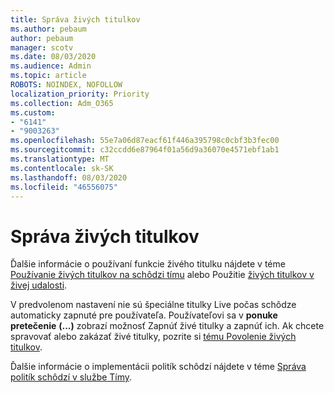 ```yaml
---
title: Správa živých titulkov
ms.author: pebaum
author: pebaum
manager: scotv
ms.date: 08/03/2020
ms.audience: Admin
ms.topic: article
ROBOTS: NOINDEX, NOFOLLOW
localization_priority: Priority
ms.collection: Adm_O365
ms.custom:
- "6141"
- "9003263"
ms.openlocfilehash: 55e7a06d87eacf61f446a395798c0cbf3b3fec00
ms.sourcegitcommit: c32ccdd6e87964f01a56d9a36070e4571ebf1ab1
ms.translationtype: MT
ms.contentlocale: sk-SK
ms.lasthandoff: 08/03/2020
ms.locfileid: "46556075"
---
```

# <a name="manage-live-captions"></a>Správa živých titulkov

Ďalšie informácie o používaní funkcie živého titulku nájdete v téme [Používanie živých titulkov na schôdzi tímu](https://support.microsoft.com/office/use-live-captions-in-a-teams-meeting-4be2d304-f675-4b57-8347-cbd000a21260) alebo Použitie [živých titulkov v živej udalosti](https://support.microsoft.com/office/use-live-captions-in-a-live-event-1d6778d4-6c65-4189-ab13-e2d77beb9e2a).  

V predvolenom nastavení nie sú špeciálne titulky Live počas schôdze automaticky zapnuté pre používateľa. Používateľovi sa v **ponuke pretečenie** **(...)** zobrazí možnosť Zapnúť živé titulky a zapnúť ich. Ak chcete spravovať alebo zakázať živé titulky, pozrite si [tému Povolenie živých titulkov](https://docs.microsoft.com/microsoftteams/meeting-policies-in-teams#enable-live-captions).

Ďalšie informácie o implementácii politík schôdzí nájdete v téme [Správa politík schôdzí v službe Tímy](https://docs.microsoft.com/microsoftteams/meeting-policies-in-teams).